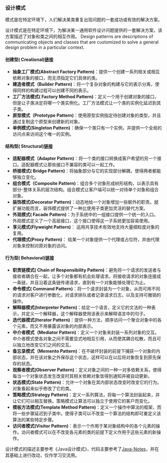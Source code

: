 ### 设计模式

模式是在特定环境下，人们解决某类重复出现问题的一套成功或有效的解决方案。

设计模式是在特定环境下，为解决某一通用软件设计问题提供的一套解决方案，该方案描述了对象和类之间的相互作用。
Design patterns are descriptions of communicating objects and classes that are customized to solve a general design problem in a particular context.

#### 创建型( Creational)[链接](src/main/java/com/designpattern/com.designpattern.cases/constructor/README.md)
- **抽象工厂模式(Abstract Factory Pattern)**：提供一个创建一系列相关或相互依赖对象的接口，而无须指定它们具体的类。 
- **建造者模式（Builder Pattern)**：将一个复杂对象的构建与它的表示分离，使得同样的构建过程可以创建不同的表示。
- **工厂方法模式( Factory Method Pattern)**：定义一个用于创建对象的接口，但是让子类决定将哪一个类实例化。工厂方法模式让一个类的实例化延迟到其子类。
- **原型模式（Prototype Pattern)**：使用原型实例指定待创建对象的类型，并且通过复制这个原型来创建新的对象。
- **单例模式(Singleton Pattern)**：确保一个类只有一个实例，并提供一个全局的访问点来访间这个唯一的实例。

#### 结构型( Structural)[链接](src/main/java/com/designpattern/com.designpattern.cases/structure/README.md)
- **适配器模式（Adapter Pattern)**：将一个类的接口转换成客户希望的另一个接口。适配器模式让那些接口不兼容的类可以一起工作。
- **桥接模式( Bridge Pattern)**：将抽象部分与它的实现部分解耦，使得两者都能够独立变化。
- **组合模式（Composite Pattern)**：组合多个对象形成树形结构，以表示具有部分-整体关系的层次结构。组合模式让客户端可以统一对待单个对象和组合对象。
- **装饰模式(Decorator Pattern)**：动态地给一个对象增加一些额外的职责。就扩展功能而言，装饰模式提供了一种比使用子类更加灵活的替代方案。
- **外观模式( Facade Pattern)**：为子系统中的一组接口提供一个统一的入口。外观模式定义了一个高层接口，这个接口使得这一子系统更加容易使用。
- **享元模式(Flyweight Pattern)**： 运用共享技术有效地支持大量细粒度对象的复用。
- **代理模式(Proxy Pattern)**： 给某一个对象提供一个代理或占位符，并由代理对象来控制对原对象的访问。

#### 行为型( Behavioral)[链接](src/main/java/com/designpattern/com.designpattern.cases/behavior/README.md)
- **职责链模式( Chain of Responsibility Pattern)**：避免将一个请求的发送者与接收者耦合在一起，让多个对象都有机会处理请求。将接收请求的对象连接成一条链，并且沿着这条链传递请求，直到有一个对象能够处理它为止。
- **命令模式( Command Pattern)**：将一个请求封装为一个对象，从而可用不同的请求对客户进行参数化，对请求排队或者记录请求日志，以及支持可撤销的操作。
- **解释器模式(Interpreter Pattern)**：给定一个语言，定义它的文法的一种表示，并定义一个解释器，这个解释器使用该表示来解释语言中的句子。
- **选代器模式(Iterator Pattern)**：提供一种方法，顺序访问一个聚合对象中的各个元素，而又不用暴露该对象的内部表示。
- **中介者模式（Mediator Pattern)**：定义一个对象来封装一系列对象的交互。中介者模式使各对象之间不需要显式地相互引用，从而使其耦合松散，而且可以独立地改变它们之间的交互。
- **备忘录模式（Memento Pattern)**：在不破坏封装的前提下捕获一个对象的内部状态，并在该对象之外保存这个状态，这样可以在以后将对象恢复到原先保存的状态。
- **观察者模式(Observer Pattern)**：定义对象之间的一种一对多依赖关系，使得每当一个对象状态发生改变时其相关依赖对象皆得到通知并被自动更新。
- **状态模式(State Pattern)**：允许一个对象在其内部状态改变时改变它的行为。对象看起来似乎修改了它的类。
- **策略模式(Strategy Pattern)**：定义一系列算法，将每一个算法封装起来，并让它们可以相互替换。策略模式让算法可以独立于使用它的客户而变化。
- **模板方法模式(Template Method Pattern)**：定义一个操作中算法的框架，而将一些步骤延迟到子类中。使得子类可以不改变一个算法的结构即可重定义该算法的某些特定步骤。
- **访问者模式(Visitor Pattern)**：表示一个作用于某对象结构中的各个元素的操作。访问者模式可以在不改变各元素的类的前提下定义作用于这些元素的新操作。

设计模式的描述主要参考《Java设计模式》，代码主要参考了[Java-Notes](https://github.com/DuHouAn/Java-Notes)，并在其基础上进行改动，仅作学习交流用。
